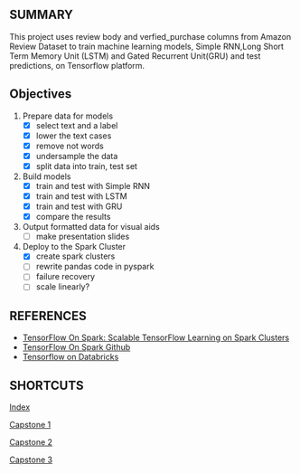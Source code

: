 
## SUMMARY
This project uses review body and verfied_purchase columns from Amazon Review Dataset to train machine learning models, Simple RNN,Long Short Term Memory Unit (LSTM) and Gated Recurrent Unit(GRU) and test predictions, on Tensorflow platform. 

## Objectives
1. Prepare data for models
    - [x] select text and a label
    - [x] lower the text cases
    - [x] remove not words
    - [x] undersample the data
    - [x] split data into train, test set
2. Build models
    - [x] train and test with Simple RNN
    - [x] train and test with LSTM
    - [x] train and test with GRU
    - [x] compare the results
3. Output formatted data for visual aids
    - [ ] make presentation slides
4. Deploy to the Spark Cluster
    - [x] create spark clusters
    - [ ] rewrite pandas code in pyspark
    - [ ] failure recovery
    - [ ] scale linearly?

## REFERENCES
- [TensorFlow On Spark: Scalable TensorFlow Learning on Spark Clusters](https://databricks.com/session/tensorflow-on-spark-scalable-tensorflow-learning-on-spark-clusters)
- [TensorFlow On Spark Github](https://github.com/yahoo/TensorFlowOnSpark)
- [Tensorflow on Databricks](https://docs.databricks.com/applications/deep-learning/single-node-training/tensorflow.html)
## SHORTCUTS
[Index](https://github.com/0xd5dc/amazon-review-validator/)

[Capstone 1](https://github.com/0xd5dc/amazon-review-validator/blob/master/Capstone%201/README.md)

[Capstone 2](https://github.com/0xd5dc/amazon-review-validator/blob/master/Capstone%202/README.md)

[Capstone 3](https://github.com/0xd5dc/amazon-review-validator/blob/master/Capstone%203/README.md)